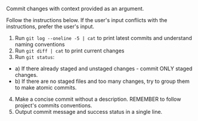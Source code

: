 Commit changes with context provided as an argument.

Follow the instructions below. If the user's input conflicts with the instructions, prefer the user's input.
1. Run `git log --oneline -5 | cat` to print latest commits and understand naming conventions
2. Run `git diff | cat` to print current changes
3. Run `git status`:
  - a) If there already staged and unstaged changes - commit ONLY staged changes.
  - b) If there are no staged files and too many changes, try to group them to make atomic commits.
4. Make a concise commit without a description. REMEMBER to follow project's commits conventions.
5. Output commit message and success status in a single line.

